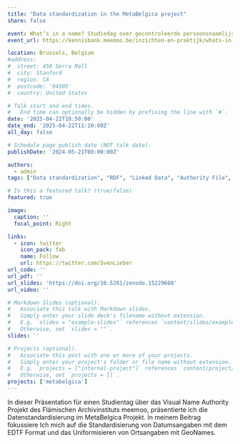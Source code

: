 ```yaml
---
title: "Data standardization in the MetaBelgica project"
share: false

event: What’s in a name? Studiedag over gecontroleerde persoonsnaamlijsten
event_url: https://kennisbank.meemoo.be/inzichten-en-praktijk/whats-in-a-name-studiedag-over-gecontroleerde-persoonsnaamlijsten-2025

location: Brussels, Belgium
#address:
#  street: 450 Serra Mall
#  city: Stanford
#  region: CA
#  postcode: '94305'
#  country: United States

# Talk start and end times.
#   End time can optionally be hidden by prefixing the line with `#`.
date: '2025-04-22T10:50:00'
date_end: '2025-04-22T11:10:00Z'
all_day: false

# Schedule page publish date (NOT talk date).
publishDate: '2024-05-21T00:00:00Z'

authors:
  - admin
tags: ["Data standardization", "RDF", "Linked Data", "Authority File", "Research Data Infrastructure", "meemoo", "GLAM", "EDTF", "GeoNames", "REFNIS"]

# Is this a featured talk? (true/false)
featured: true

image:
  caption: ''
  focal_point: Right

links:
  - icon: twitter
    icon_pack: fab
    name: Follow
    url: https://twitter.com/SvenLieber
url_code: ''
url_pdf: ''
url_slides: 'https://doi.org/10.5281/zenodo.15229608'
url_video: ''

# Markdown Slides (optional).
#   Associate this talk with Markdown slides.
#   Simply enter your slide deck's filename without extension.
#   E.g. `slides = "example-slides"` references `content/slides/example-slides.md`.
#   Otherwise, set `slides = ""`.
slides: ''

# Projects (optional).
#   Associate this post with one or more of your projects.
#   Simply enter your project's folder or file name without extension.
#   E.g. `projects = ["internal-project"]` references `content/project/deep-learning/index.md`.
#   Otherwise, set `projects = []`.
projects: ['metabelgica']
---
```


In dieser Präsentation für einen Studientag über das Visual Name Authority Projekt des Flämischen Archivinstituts meemoo, präsentierte ich die Datenstandardisierung im MetaBelgica Projekt. In meinem Beitrag fokussiere Ich mich auf die Standardisierung von Datumsangaben mit dem EDTF Format und das Uniformisieren von Ortsangaben mit GeoNames.
